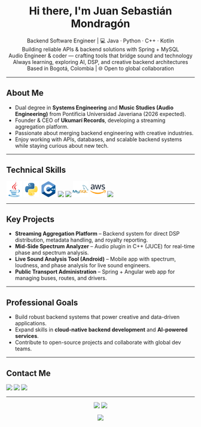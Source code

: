 <h1 align="center">Hi there, I'm Juan Sebastián Mondragón</h1>

<p align="center">
  Backend Software Engineer | 💻 Java · Python · C++ · Kotlin <br>
  Building reliable APIs & backend solutions with Spring + MySQL <br>
  Audio Engineer & coder — crafting tools that bridge sound and technology <br>
  Always learning, exploring AI, DSP, and creative backend architectures <br>
  Based in Bogotá, Colombia | 🌐 Open to global collaboration
</p>

---

## About Me
- Dual degree in **Systems Engineering** and **Music Studies (Audio Engineering)** from Pontificia Universidad Javeriana (2026 expected).  
- Founder & CEO of **Ukumarí Records**, developing a streaming aggregation platform.  
- Passionate about merging backend engineering with creative industries.  
- Enjoy working with APIs, databases, and scalable backend systems while staying curious about new tech.  

---

## Technical Skills
<p>
  <a href="https://www.oracle.com/java/"><img src="https://raw.githubusercontent.com/devicons/devicon/master/icons/java/java-original.svg" width="42"/></a>
  <a href="https://www.python.org/"><img src="https://raw.githubusercontent.com/devicons/devicon/master/icons/python/python-original.svg" width="42"/></a>
  <a href="https://isocpp.org/"><img src="https://raw.githubusercontent.com/devicons/devicon/master/icons/cplusplus/cplusplus-original.svg" width="42"/></a>
  <a href="https://kotlinlang.org/"><img src="https://www.vectorlogo.zone/logos/kotlinlang/kotlinlang-icon.svg" width="42"/></a>
  <a href="https://spring.io/"><img src="https://www.vectorlogo.zone/logos/springio/springio-icon.svg" width="42"/></a>
  <a href="https://www.mysql.com/"><img src="https://raw.githubusercontent.com/devicons/devicon/master/icons/mysql/mysql-original-wordmark.svg" width="42"/></a>
  <a href="https://aws.amazon.com/"><img src="https://raw.githubusercontent.com/devicons/devicon/master/icons/amazonwebservices/amazonwebservices-original-wordmark.svg" width="42"/></a>
  <a href="https://git-scm.com/"><img src="https://www.vectorlogo.zone/logos/git-scm/git-scm-icon.svg" width="42"/></a>
</p>

---

## Key Projects
- **Streaming Aggregation Platform** – Backend system for direct DSP distribution, metadata handling, and royalty reporting.  
- **Mid-Side Spectrum Analyzer** – Audio plugin in C++ (JUCE) for real-time phase and spectrum analysis.  
- **Live Sound Analysis Tool (Android)** – Mobile app with spectrum, loudness, and phase analysis for live sound engineers.  
- **Public Transport Administration** – Spring + Angular web app for managing buses, routes, and drivers.  

---

## Professional Goals
- Build robust backend systems that power creative and data-driven applications.  
- Expand skills in **cloud-native backend development** and **AI-powered services**.  
- Contribute to open-source projects and collaborate with global dev teams.  

---

## Contact Me
<p>
  <a href="https://www.linkedin.com/in/sebastian-moondragon-audio/"><img src="https://img.shields.io/badge/-LinkedIn-0a77b6?style=for-the-badge&logo=linkedin&logoColor=white"></a>
  <a href="mailto:juan.mondragon@javeriana.edu.co"><img src="https://img.shields.io/badge/-Email-D14836?style=for-the-badge&logo=gmail&logoColor=white"></a>
  <a href="https://github.com/juansemondra"><img src="https://img.shields.io/badge/-GitHub-171515?style=for-the-badge&logo=github&logoColor=white"></a>
</p>

---

<p align="center">
  <img src="https://github-readme-stats.vercel.app/api?username=juansemondra&show_icons=true&theme=default" height="165"/>
  <img src="https://github-readme-streak-stats.herokuapp.com/?user=juansemondra" height="165"/>
</p>
<p align="center">
  <img src="https://github-readme-stats.vercel.app/api/top-langs?username=juansemondra&layout=compact" height="165"/>
</p>
